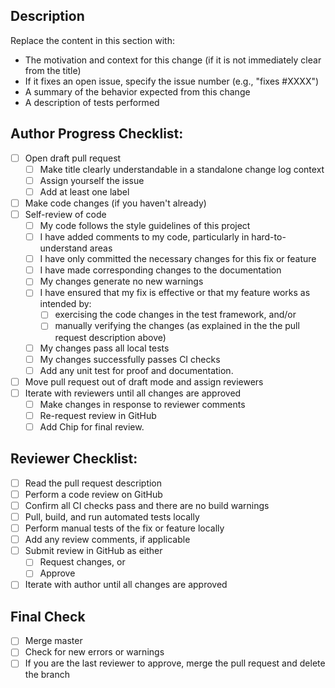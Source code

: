 ## Description

Replace the content in this section with:
- The motivation and context for this change (if it is not immediately clear from the title)
- If it fixes an open issue, specify the issue number (e.g., "fixes #XXXX")
- A summary of the behavior expected from this change
- A description of tests performed

## Author Progress Checklist:

- [ ] Open draft pull request
    - [ ] Make title clearly understandable in a standalone change log context
    - [ ] Assign yourself the issue
    - [ ] Add at least one label
- [ ] Make code changes (if you haven't already)
- [ ] Self-review of code
    - [ ] My code follows the style guidelines of this project
    - [ ] I have added comments to my code, particularly in hard-to-understand areas
    - [ ] I have only committed the necessary changes for this fix or feature
    - [ ] I have made corresponding changes to the documentation
    - [ ] My changes generate no new warnings
    - [ ] I have ensured that my fix is effective or that my feature works as intended by:
        - [ ] exercising the code changes in the test framework, and/or
        - [ ] manually verifying the changes (as explained in the the pull request description above)
    - [ ] My changes pass all local tests
    - [ ] My changes successfully passes CI checks
    - [ ] Add any unit test for proof and documentation.
- [ ] Move pull request out of draft mode and assign reviewers
- [ ] Iterate with reviewers until all changes are approved
    - [ ] Make changes in response to reviewer comments
    - [ ] Re-request review in GitHub
    - [ ] Add Chip for final review.

## Reviewer Checklist:

 - [ ] Read the pull request description
 - [ ] Perform a code review on GitHub
 - [ ] Confirm all CI checks pass and there are no build warnings
 - [ ] Pull, build, and run automated tests locally
 - [ ] Perform manual tests of the fix or feature locally
 - [ ] Add any review comments, if applicable
 - [ ] Submit review in GitHub as either
     - [ ] Request changes, or
     - [ ] Approve
 - [ ] Iterate with author until all changes are approved

 ## Final Check
 - [ ] Merge master
 - [ ] Check for new errors or warnings
 - [ ] If you are the last reviewer to approve, merge the pull request and delete the branch